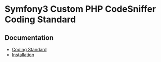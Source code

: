 # Symfony3 Custom PHP CodeSniffer Coding Standard

Documentation
-------------
  * [Coding Standard](../docs/standards.md)
  * [Installation](../docs/installation.md)
